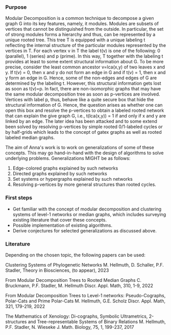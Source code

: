 ### Purpose
Modular Decomposition is a common technique to decompose a given graph G into its key features, namely, it modules.
Modules are subsets of vertices that cannot be distinguished from the outside. In particular, the set of strong modules
forms a hierarchy and thus, can be represented by a unique rooted tree. This tree T is equipped with a unique labeling
t reflecting the internal structure of the particular modules represented by the vertices in T. For each vertex v in T the
label t(v) is one of the following: 0 (parallel), 1 (series) and p (prime). In this way, T together with the labeling t
provides at least to some extent structural information about G. To be more precise, consider the least common ancestor
v=lca(x,y) of two leaves x and y. If t(v) = 0, then x and y do not form an edge in G and if t(v) = 1, then x and y form an
edge in G. Hence, some of the non-edges and edges of G are determined by the labeling t. However, this structural
information gets lost as soon as t(v)=p. In fact, there are non-isomorphic graphs that may have the same modular
decomposition tree as soon as p-vertices are involved. Vertices with label p, thus, behave like a quite secure box that
hide the structural information of G. Hence, the question arises as whether one can open this box and resolve the
p-vertices to obtain a labeled rooted network that can explain the give graph G, i.e., t(lca(x,y)) = 1 if and only if x and y
are linked by an edge. The later idea has been attacked and to some extend been solved by resolving p-vertices by simple
rooted 0/1-labeled cycles or by half-grids which leads to the concept of gatex graphs as well as rooted labeled median graphs.

The aim of Anna's work is to work on generalizations of some of these concepts.
This may go hand-in-hand with the design of algorithms to solve underlying problems.
Generalizations MIGHT be as follows:

1) Edge-colored graphs explained by such networks
2) Directed graphs explained by such networks
3) Set systems or hypergraphs explained by such networks
4) Resolving p-vertices by more general structures than rooted cycles.
### First steps
* Get familiar with the concept of modular decomposition and clustering systems
  of level-1 networks or median graphs, which includes surveying existing
  literature that cover these concepts.
* Possible implementation of existing algorithms.
* Derive conjectures for selected generalizations as discussed above.


### Literature
Depending on the chosen topic, the following papers can be used:

Clustering Systems of Phylogenetic Networks
M. Hellmuth, D. Schaller, P.F. Stadler,
Theory in Biosciences, (to appear), 2023

From Modular Decomposition Trees to Rooted Median Graphs
C. Bruckmann, P.F. Stadler, M. Hellmuth
Discr. Appl. Math, 310, 1-9, 2022

From Modular Decomposition Trees to Level-1 networks: Pseudo-Cographs,
Polar-Cats and Prime Polar-Cats
M. Hellmuth, G.E. Scholz
Discr. Appl. Math, 321, 179-219, 2022

The Mathematics of Xenology: Di-cographs, Symbolic Ultrametrics, 2-structures
and Tree-representable Systems of Binary Relations
M. Hellmuth, P.F. Stadler, N. Wieseke
J. Math. Biology, 75, 1, 199-237, 2017